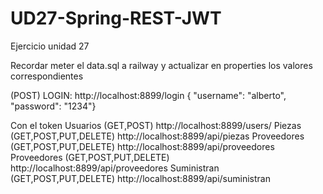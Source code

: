 # UD27-Spring-REST-JWT
Ejercicio unidad 27

Recordar meter el data.sql a railway y actualizar en properties los valores correspondientes

(POST) LOGIN: http://localhost:8899/login  { "username": "alberto", "password": "1234"}

Con el token
Usuarios
(GET,POST) http://localhost:8899/users/
Piezas
(GET,POST,PUT,DELETE) http://localhost:8899/api/piezas
Proveedores
(GET,POST,PUT,DELETE) http://localhost:8899/api/proveedores
Proveedores
(GET,POST,PUT,DELETE) http://localhost:8899/api/proveedores
Suministran
(GET,POST,PUT,DELETE) http://localhost:8899/api/suministran
